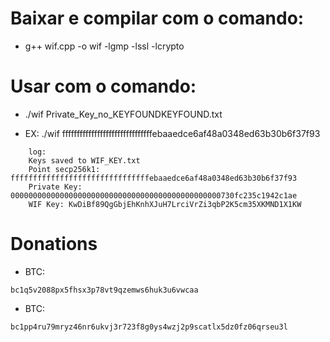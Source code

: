 # Baixar e compilar com o comando:
- g++ wif.cpp -o wif -lgmp -lssl -lcrypto

# Usar com o comando:
- ./wif Private_Key_no_KEYFOUNDKEYFOUND.txt

- EX: ./wif fffffffffffffffffffffffffffffffebaaedce6af48a0348ed63b30b6f37f93

```
    log:
    Keys saved to WIF_KEY.txt
    Point secp256k1: fffffffffffffffffffffffffffffffebaaedce6af48a0348ed63b30b6f37f93
    Private Key: 00000000000000000000000000000000000000000000000730fc235c1942c1ae
    WIF Key: KwDiBf89QgGbjEhKnhXJuH7LrciVrZi3qbP2K5cm35XKMND1X1KW
```

















# Donations
- BTC:
```
bc1q5v2088px5fhsx3p78vt9qzemws6huk3u6vwcaa
```
- BTC:
```
bc1pp4ru79mryz46nr6ukvj3r723f8g0ys4wzj2p9scatlx5dz0fz06qrseu3l
```
